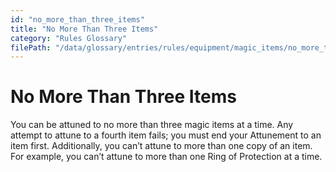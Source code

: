 ```yaml
---
id: "no_more_than_three_items"
title: "No More Than Three Items"
category: "Rules Glossary"
filePath: "/data/glossary/entries/rules/equipment/magic_items/no_more_than_three_items.md"
---
```

# No More Than Three Items
You can be attuned to no more than three magic items at a time. Any attempt to attune to a fourth item fails; you must end your Attunement to an item first. Additionally, you can’t attune to more than one copy of an item. For example, you can’t attune to more than one Ring of Protection at a time.